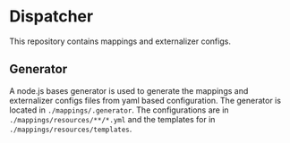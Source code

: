 # Dispatcher

This repository contains mappings and externalizer configs.

## Generator

A node.js bases generator is used to generate the mappings and externalizer configs
files from yaml based configuration. The generator is located in `./mappings/.generator`.
The configurations are in `./mappings/resources/**/*.yml` and the templates for in
`./mappings/resources/templates`.


